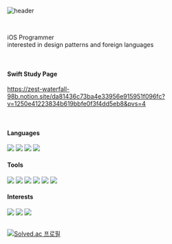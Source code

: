 <div align="leading">
  
![header](https://capsule-render.vercel.app/api?type=Soft&text=Call%20your%20name%20every%20day%20when%20I%20seem%20so%20helpless-nl-I've%20fallen%20down,%20but%20I'll%20rise%20above%20this,%20rise%20above%20this%20doubt&fontColor=ffffff&color=0:faf0f0,100:d5e3e8&height=70&section=header&animation=fadeIn&fontSize=15&fontAlignY=30)

<br>

iOS Programmer<br>
interested in design patterns and foreign languages

<br>

#### Swift Study Page

https://zest-waterfall-98b.notion.site/da81436c73ba4e33956e915951f096fc?v=1250e41223834b619bbfe0f3f4dd5eb8&pvs=4

<br>

#### Languages

<img src="https://img.shields.io/badge/Objective_C-e0e0e0?style=for-the-badge&logo=Apple&logoColor=white">  <img src="https://img.shields.io/badge/Swift-dae0e3?style=for-the-badge&logo=Swift&logoColor=white">  <img src="https://img.shields.io/badge/Swift_UI-f0f2f2?style=for-the-badge&logo=Swift&logoColor=white"> <img src="https://img.shields.io/badge/Python-d3d6ce?style=for-the-badge&logo=Python&logoColor=white">
  
#### Tools

<img src="https://img.shields.io/badge/Figma-f7f6f2?style=for-the-badge&logo=Figma&logoColor=white">  <img src="https://img.shields.io/badge/Adobe Photoshop-d9dbde?style=for-the-badge&logo=Adobe Photoshop&logoColor=white"> <img src="https://img.shields.io/badge/Github-d7ddde?style=for-the-badge&logo=Github&logoColor=white"> <img src="https://img.shields.io/badge/Notion-e3e1dc?style=for-the-badge&logo=Notion&logoColor=white"> <img src="https://img.shields.io/badge/Postman-e8e6e6?style=for-the-badge&logo=Postman&logoColor=white"> <img src="https://img.shields.io/badge/Fork-dfdce0?style=for-the-badge&logo=Fork&logoColor=white"> 
  
#### Interests

<img src="https://img.shields.io/badge/Instagram-d1cfd0?style=for-the-badge&logo=Instagram&logoColor=white"> <img src="https://img.shields.io/badge/Steam-ebeff0?style=for-the-badge&logo=Steam&logoColor=white"> <img src="https://img.shields.io/badge/Nintendo Switch-e6dfdc?style=for-the-badge&logo=Nintendo Switch&logoColor=white">

##

[![Solved.ac
프로필](http://mazassumnida.wtf/api/generate_badge?boj=dertflag)](https://solved.ac/dertflag)
  <br>
</div>

  
